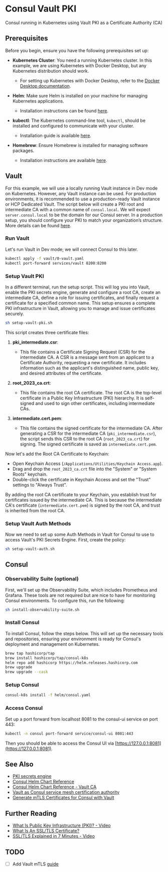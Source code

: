# Consul Vault PKI

Consul running in Kubernetes using Vault PKI as a Certificate Authority (CA)

## Prerequisites

Before you begin, ensure you have the following prerequisites set up:

- **Kubernetes Cluster**: You need a running Kubernetes cluster. In this example, we are using Kubernetes with Docker Desktop, but any Kubernetes distribution should work.
  - For setting up Kubernetes with Docker Desktop, refer to the [Docker Desktop documentation](https://docs.docker.com/desktop/kubernetes/).

- **Helm**: Make sure Helm is installed on your machine for managing Kubernetes applications.
  - Installation instructions can be found [here](https://helm.sh/docs/intro/install/).

- **kubectl**: The Kubernetes command-line tool, `kubectl`, should be installed and configured to communicate with your cluster.
  - Installation guide is available [here](https://kubernetes.io/docs/tasks/tools/).

- **Homebrew**: Ensure Homebrew is installed for managing software packages.
  - Installation instructions are available [here](https://brew.sh/).

## Vault

For this example, we will use a locally running Vault instance in Dev mode on Kubernetes. However, any Vault instance can be used. For production environments, it is recommended to use a production-ready Vault instance or HCP Dedicated Vault. The script below will create a PKI root and intermediate CA with a common name of `consul.local`. We will expect `server.consul.local` to be the domain for our Consul server. In a production setup, you should configure your PKI to match your organization’s structure. More details can be found [here](https://developer.hashicorp.com/vault/docs/secrets/pki).

### Run Vault

Let's run Vault in Dev mode; we will connect Consul to this later.

```bash
kubectl apply -f vault/0-vault.yaml
kubectl port-forward services/vault 8200:8200
```

### Setup Vault PKI

In a different terminal, run the setup script. This will log you into Vault, enable the PKI secrets engine, generate and configure a root CA, create an intermediate CA, define a role for issuing certificates, and finally request a certificate for a specified common name. This setup ensures a complete PKI infrastructure in Vault, allowing you to manage and issue certificates securely.

```bash
sh setup-vault-pki.sh
```

This script creates three certificate files:

1. **pki_intermediate.csr**:
   - This file contains a Certificate Signing Request (CSR) for the intermediate CA. A CSR is a message sent from an applicant to a Certificate Authority, requesting a new certificate. It includes information such as the applicant's distinguished name, public key, and desired attributes of the certificate.

2. **root_2023_ca.crt**:
   - This file contains the root CA certificate. The root CA is the top-level certificate in a Public Key Infrastructure (PKI) hierarchy. It is self-signed and used to sign other certificates, including intermediate CAs.

3. **intermediate.cert.pem**:
   - This file contains the signed certificate for the intermediate CA. After generating a CSR for the intermediate CA (`pki_intermediate.csr`), the script sends this CSR to the root CA (`root_2023_ca.crt`) for signing. The signed certificate is saved as `intermediate.cert.pem`.

Now let's add the Root CA Certificate to Keychain:
- Open Keychain Access (`/Applications/Utilities/Keychain Access.app`).
- Drag and drop the `root_2023_ca.crt` file into the "System" or "System Roots" keychain.
- Double-click the certificate in Keychain Access and set the "Trust" settings to "Always Trust".

By adding the root CA certificate to your Keychain, you establish trust for certificates issued by the intermediate CA. This is because the intermediate CA's certificate (`intermediate.cert.pem`) is signed by the root CA, and trust is inherited from the root CA.

### Setup Vault Auth Methods

Now we need to set up some Auth Methods in Vault for Consul to use to access Vault's PKI Secrets Engine. First, create the policy:

```bash
sh setup-vault-auth.sh
```

## Consul

### Observability Suite (optional)

First, we'll set up the Observability Suite, which includes Prometheus and Grafana. These tools are not required but are nice to have for monitoring Consul environments. To configure this, run the following:

```bash
sh install-observability-suite.sh
```

### Install Consul

To install Consul, follow the steps below. This will set up the necessary tools and repositories, ensuring your environment is ready for Consul's deployment and management on Kubernetes.

```bash
brew tap hashicorp/tap
brew install hashicorp/tap/consul-k8s
helm repo add hashicorp https://helm.releases.hashicorp.com
brew upgrade
brew upgrade --cask
```

### Setup Consul

```bash
consul-k8s install -f helm/consul.yaml
```

### Access Consul

Set up a port forward from localhost 8081 to the consul-ui service on port 443:

```bash
kubectl -n consul port-forward service/consul-ui 8081:443
```

Then you should be able to access the Consul UI via [https://127.0.0.1:8081](https://127.0.0.1:8081).

## See Also

- [PKI secrets engine](https://developer.hashicorp.com/vault/docs/secrets/pki)
- [Consul Helm Chart Reference](https://developer.hashicorp.com/consul/docs/k8s/helm)
- [Consul Helm Chart Reference - Vault CA](https://developer.hashicorp.com/consul/docs/k8s/helm#v-global-secretsbackend-vault-connectca)
- [Vault as Consul service mesh certification authority](https://developer.hashicorp.com/consul/tutorials/operate-consul/vault-pki-consul-connect-ca)
- [Generate mTLS Certificates for Consul with Vault](https://developer.hashicorp.com/consul/tutorials/operate-consul/vault-pki-consul-secure-tls?productSlug=consul&tutorialSlug=vault-secure&tutorialSlug=vault-pki-consul-secure-tls)

## Further Reading

- [What Is Public Key Infrastructure (PKI)? - Video](https://youtu.be/uVaUgrxjMe0?feature=shared)
- [What Is An SSL/TLS Certificate?](https://aws.amazon.com/what-is/ssl-certificate/)
- [SSL/TLS Explained in 7 Minutes - Video](https://youtu.be/67Kfsmy_frM?feature=shared)

## TODO

- [ ] Add Vault mTLS [guide](https://developer.hashicorp.com/consul/tutorials/operate-consul/vault-pki-consul-secure-tls?productSlug=consul&tutorialSlug=vault-secure&tutorialSlug=vault-pki-consul-secure-tls)